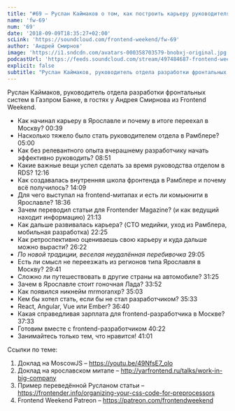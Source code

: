 ```yaml
---
title: "#69 – Руслан Каймаков о том, как построить карьеру руководителя в мире разработки"
name: 'fw-69'
num: '69'
date: '2018-09-09T18:35:27+02:00'
scLink: 'https://soundcloud.com/frontend-weekend/fw-69'
author: 'Андрей Смирнов'
image: 'https://i1.sndcdn.com/avatars-000358703579-bnobxj-original.jpg'
podcastUrl: 'https://feeds.soundcloud.com/stream/497484687-frontend-weekend-fw-69.m4a'
explicit: false
subtitle: "Руслан Каймаков, руководитель отдела разработки фронтальных систем в Газпром Банке, в гостях у Андрея Смирнова из Frontend Weekend. "
---
```

Руслан Каймаков, руководитель отдела разработки фронтальных систем в Газпром Банке, в гостях у Андрея Смирнова из Frontend Weekend. 

- Как начинал карьеру в Ярославле и почему в итоге переехал в Москву? <timecode>00:39</timecode>
- Насколько тяжело было стать руководителем отдела в Рамблере? <timecode>05:00</timecode>
- Как без релевантного опыта вчерашнему разработчику начать эффективно руководить? <timecode>08:51</timecode>
- Какие важные вещи успел сделать за время руководства отделом в RDS? <timecode>12:16</timecode>
- Как создавалась внутренняя школа фронтенда в Рамблере и почему всё получилось? <timecode>14:09</timecode>
- Для чего выступал на frontend-митапах и есть ли комьюнити в Ярославле? <timecode>18:36</timecode>
- Зачем переводил статьи для Frontender Magazine? (и как ведущий находит информацию) <timecode>21:13</timecode>
- Как дальше развивалась карьера? (CTO медийки, уход из Рамблера, мобильная разработка) <timecode>22:25</timecode>
- Как ретроспективно оцениваешь свою карьеру и куда дальше можно вырасти? <timecode>26:22</timecode>
- *По новой традиции, веселая неудалённая перебивочка* <timecode>29:05</timecode>
- Есть ли смысл не переезжать из регионов типа Ярославля в Москву? <timecode>29:41</timecode>
- Сложно ли путешествовать в другие страны на автомобиле? <timecode>31:25</timecode>
- Зачем в Ярославле стоит гоночная Лада? <timecode>33:52</timecode>
- Как появился никнейм mrmoranxp? <timecode>35:03</timecode>
- Кем бы хотел стать, если бы не стал разработчиком? <timecode>35:33</timecode>
- React, Angular, Vue или Ember? <timecode>36:40</timecode>
- Какая справедливая зарплата для frontend-разработчика в Москве? <timecode>37:33</timecode>
- Готовим вместе с frontend-разработчиком <timecode>40:22</timecode>
- Занимайтесь только тем, что нравится! <timecode>41:01</timecode>

Ссылки по теме:
1) Доклад на MoscowJS – https://youtu.be/49NfsE7_olo
2) Доклад на ярославском митапе – http://yarfrontend.ru/talks/work-in-big-company
3) Пример переведённой Русланом статьи – https://frontender.info/organizing-your-css-code-for-preprocessors
4) Frontend Weekend Patreon – https://patreon.com/frontendweekend